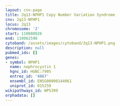 ```yaml
---
layout: cnv-page
title: 2q13-NPHP1 Copy Number Variation Syndrome
cnv: 2q13-NPHP1
locus: 2q13
chromosome: '2'
start: 110880926
end: 110962590
cytoband: /assets/images/cytoband/2q13-NPHP1.png
description: null
pubmed_ids: []
genes:
- symbol: NPHP1
  name: nephrocystin 1
  hgnc_id: HGNC:7905
  entrez_id: '4867'
  ensembl_id: ENSG00000144061
  uniprot_id: O15259
wikipathways_id: WP5399
orphadata: []
---
```


